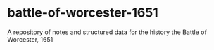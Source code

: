 battle-of-worcester-1651
========================

A repository of notes and structured data for the history the Battle of Worcester, 1651
